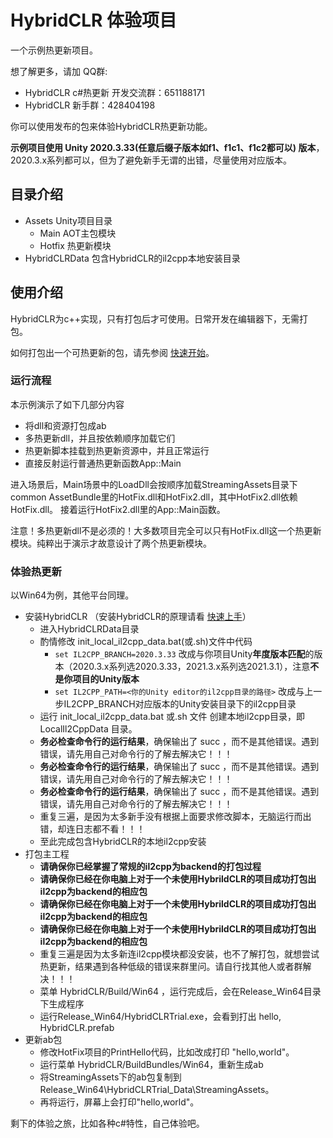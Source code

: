 # HybridCLR 体验项目

一个示例热更新项目。

想了解更多，请加 QQ群: 

- HybridCLR c#热更新 开发交流群：651188171
- HybridCLR 新手群：428404198

你可以使用发布的包来体验HybridCLR热更新功能。

**示例项目使用 Unity 2020.3.33(任意后缀子版本如f1、f1c1、f1c2都可以) 版本**，2020.3.x系列都可以，但为了避免新手无谓的出错，尽量使用对应版本。

## 目录介绍

- Assets Unity项目目录
  - Main AOT主包模块
  - Hotfix 热更新模块
- HybridCLRData 包含HybridCLR的il2cpp本地安装目录

## 使用介绍

HybridCLR为c++实现，只有打包后才可使用。日常开发在编辑器下，无需打包。

如何打包出一个可热更新的包，请先参阅 [快速开始](https://focus-creative-games.github.io/hybridclr/start_up/)。

### 运行流程

本示例演示了如下几部分内容

- 将dll和资源打包成ab
- 多热更新dll，并且按依赖顺序加载它们
- 热更新脚本挂载到热更新资源中，并且正常运行
- 直接反射运行普通热更新函数App::Main

进入场景后，Main场景中的LoadDll会按顺序加载StreamingAssets目录下common AssetBundle里的HotFix.dll和HotFix2.dll，其中HotFix2.dll依赖HotFix.dll。
接着运行HotFix2.dll里的App::Main函数。

注意！多热更新dll不是必须的！大多数项目完全可以只有HotFix.dll这一个热更新模块。纯粹出于演示才故意设计了两个热更新模块。

### 体验热更新

以Win64为例，其他平台同理。

- 安装HybridCLR （安装HybridCLR的原理请看 [快速上手](https://focus-creative-games.github.io/hybridclr/start_up/)）
  - 进入HybridCLRData目录
  - 酌情修改 init_local_il2cpp_data.bat(或.sh)文件中代码
    - `set IL2CPP_BRANCH=2020.3.33` 改成与你项目Unity**年度版本匹配**的版本（2020.3.x系列选2020.3.33，2021.3.x系列选2021.3.1），注意**不是你项目的Unity版本**
    - `set IL2CPP_PATH=<你的Unity editor的il2cpp目录的路径>` 改成与上一步IL2CPP_BRANCH对应版本的Unity安装目录下的il2cpp目录
  - 运行 init_local_il2cpp_data.bat 或.sh 文件 创建本地il2cpp目录，即 LocalIl2CppData 目录。
  - **务必检查命令行的运行结果**，确保输出了 succ ，而不是其他错误。遇到错误，请先用自己对命令行的了解去解决它！！！
  - **务必检查命令行的运行结果**，确保输出了 succ ，而不是其他错误。遇到错误，请先用自己对命令行的了解去解决它！！！
  - **务必检查命令行的运行结果**，确保输出了 succ ，而不是其他错误。遇到错误，请先用自己对命令行的了解去解决它！！！
  - 重复三遍，是因为太多新手没有根据上面要求修改脚本，无脑运行而出错，却连日志都不看！！！
  - 至此完成包含HybridCLR的本地il2cpp安装
- 打包主工程
  - **请确保你已经掌握了常规的il2cpp为backend的打包过程**
  - **请确保你已经在你电脑上对于一个未使用HybrildCLR的项目成功打包出il2cpp为backend的相应包**
  - **请确保你已经在你电脑上对于一个未使用HybrildCLR的项目成功打包出il2cpp为backend的相应包**
  - **请确保你已经在你电脑上对于一个未使用HybrildCLR的项目成功打包出il2cpp为backend的相应包**
  - 重复三遍是因为太多新连il2cpp模块都没安装，也不了解打包，就想尝试热更新，结果遇到各种低级的错误来群里问。请自行找其他人或者群解决！！！
  - 菜单 HybridCLR/Build/Win64 ，运行完成后，会在Release_Win64目录下生成程序
  - 运行Release_Win64/HybridCLRTrial.exe，会看到打出 hello, HybridCLR.prefab
- 更新ab包
  - 修改HotFix项目的PrintHello代码，比如改成打印 "hello,world"。
  - 运行菜单 HybridCLR/BuildBundles/Win64，重新生成ab
  - 将StreamingAssets下的ab包复制到Release_Win64\HybridCLRTrial_Data\StreamingAssets。
  - 再将运行，屏幕上会打印"hello,world"。

剩下的体验之旅，比如各种c#特性，自己体验吧。
